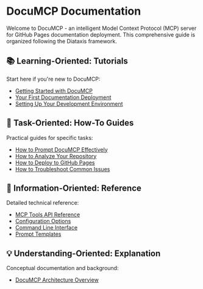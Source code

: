 # DocuMCP Documentation

Welcome to DocuMCP - an intelligent Model Context Protocol (MCP) server for GitHub Pages documentation deployment. This comprehensive guide is organized following the Diataxis framework.

## 📚 Learning-Oriented: Tutorials

Start here if you're new to DocuMCP:

- [Getting Started with DocuMCP](tutorials/getting-started.md)
- [Your First Documentation Deployment](tutorials/first-deployment.md)
- [Setting Up Your Development Environment](tutorials/development-setup.md)

## 🔧 Task-Oriented: How-To Guides

Practical guides for specific tasks:

- [How to Prompt DocuMCP Effectively](how-to/prompting-guide.md)
- [How to Analyze Your Repository](how-to/repository-analysis.md)
- [How to Deploy to GitHub Pages](how-to/github-pages-deployment.md)
- [How to Troubleshoot Common Issues](how-to/troubleshooting.md)

## 📖 Information-Oriented: Reference

Detailed technical reference:

- [MCP Tools API Reference](reference/mcp-tools.md)
- [Configuration Options](reference/configuration.md)
- [Command Line Interface](reference/cli.md)
- [Prompt Templates](reference/prompt-templates.md)

## 💡 Understanding-Oriented: Explanation

Conceptual documentation and background:

- [DocuMCP Architecture Overview](explanation/architecture.md)
